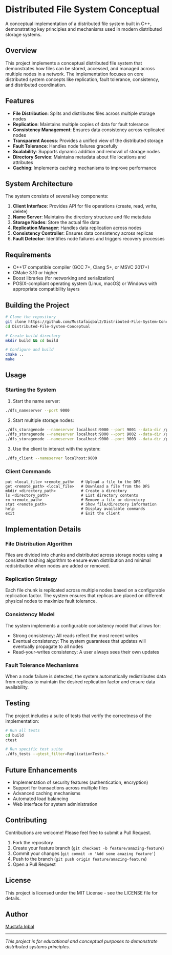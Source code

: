 # Distributed File System Conceptual

A conceptual implementation of a distributed file system built in C++, demonstrating key principles and mechanisms used in modern distributed storage systems.

## Overview

This project implements a conceptual distributed file system that demonstrates how files can be stored, accessed, and managed across multiple nodes in a network. The implementation focuses on core distributed system concepts like replication, fault tolerance, consistency, and distributed coordination.

## Features

- **File Distribution**: Splits and distributes files across multiple storage nodes
- **Replication**: Maintains multiple copies of data for fault tolerance
- **Consistency Management**: Ensures data consistency across replicated nodes
- **Transparent Access**: Provides a unified view of the distributed storage
- **Fault Tolerance**: Handles node failures gracefully
- **Scalability**: Supports dynamic addition and removal of storage nodes
- **Directory Service**: Maintains metadata about file locations and attributes
- **Caching**: Implements caching mechanisms to improve performance

## System Architecture

The system consists of several key components:

1. **Client Interface**: Provides API for file operations (create, read, write, delete)
2. **Name Server**: Maintains the directory structure and file metadata
3. **Storage Nodes**: Store the actual file data
4. **Replication Manager**: Handles data replication across nodes
5. **Consistency Controller**: Ensures data consistency across replicas
6. **Fault Detector**: Identifies node failures and triggers recovery processes

## Requirements

- C++17 compatible compiler (GCC 7+, Clang 5+, or MSVC 2017+)
- CMake 3.10 or higher
- Boost libraries (for networking and serialization)
- POSIX-compliant operating system (Linux, macOS) or Windows with appropriate compatibility layers

## Building the Project

```bash
# Clone the repository
git clone https://github.com/Mustafaiqbal2/Distributed-File-System-Conceptual.git
cd Distributed-File-System-Conceptual

# Create build directory
mkdir build && cd build

# Configure and build
cmake ..
make
```

## Usage

### Starting the System

1. Start the name server:
```bash
./dfs_nameserver --port 9000
```

2. Start multiple storage nodes:
```bash
./dfs_storagenode --nameserver localhost:9000 --port 9001 --data-dir /path/to/storage1
./dfs_storagenode --nameserver localhost:9000 --port 9002 --data-dir /path/to/storage2
./dfs_storagenode --nameserver localhost:9000 --port 9003 --data-dir /path/to/storage3
```

3. Use the client to interact with the system:
```bash
./dfs_client --nameserver localhost:9000
```

### Client Commands

```
put <local_file> <remote_path>   # Upload a file to the DFS
get <remote_path> <local_file>   # Download a file from the DFS
mkdir <directory_path>           # Create a directory
ls <directory_path>              # List directory contents
rm <remote_path>                 # Remove a file or directory
stat <remote_path>               # Show file/directory information
help                             # Display available commands
exit                             # Exit the client
```

## Implementation Details

### File Distribution Algorithm

Files are divided into chunks and distributed across storage nodes using a consistent hashing algorithm to ensure even distribution and minimal redistribution when nodes are added or removed.

### Replication Strategy

Each file chunk is replicated across multiple nodes based on a configurable replication factor. The system ensures that replicas are placed on different physical nodes to maximize fault tolerance.

### Consistency Model

The system implements a configurable consistency model that allows for:
- Strong consistency: All reads reflect the most recent writes
- Eventual consistency: The system guarantees that updates will eventually propagate to all nodes
- Read-your-writes consistency: A user always sees their own updates

### Fault Tolerance Mechanisms

When a node failure is detected, the system automatically redistributes data from replicas to maintain the desired replication factor and ensure data availability.

## Testing

The project includes a suite of tests that verify the correctness of the implementation:

```bash
# Run all tests
cd build
ctest

# Run specific test suite
./dfs_tests --gtest_filter=ReplicationTests.*
```

## Future Enhancements

- Implementation of security features (authentication, encryption)
- Support for transactions across multiple files
- Advanced caching mechanisms
- Automated load balancing
- Web interface for system administration

## Contributing

Contributions are welcome! Please feel free to submit a Pull Request.

1. Fork the repository
2. Create your feature branch (`git checkout -b feature/amazing-feature`)
3. Commit your changes (`git commit -m 'Add some amazing feature'`)
4. Push to the branch (`git push origin feature/amazing-feature`)
5. Open a Pull Request

## License

This project is licensed under the MIT License - see the LICENSE file for details.

## Author

[Mustafa Iqbal](https://github.com/Mustafaiqbal2)

---

*This project is for educational and conceptual purposes to demonstrate distributed systems principles.*
